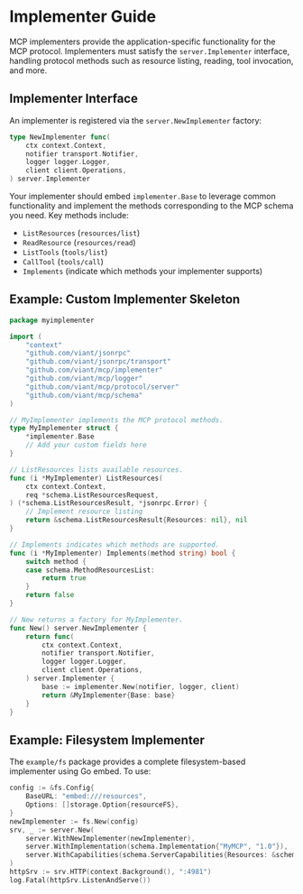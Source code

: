 <!-- Automatically generated. Guided implementation documentation for MCP implementers. -->
# Implementer Guide

MCP implementers provide the application-specific functionality for the MCP protocol. Implementers must satisfy the `server.Implementer` interface, handling protocol methods such as resource listing, reading, tool invocation, and more.

## Implementer Interface

An implementer is registered via the `server.NewImplementer` factory:
```go
type NewImplementer func(
    ctx context.Context,
    notifier transport.Notifier,
    logger logger.Logger,
    client client.Operations,
) server.Implementer
```

Your implementer should embed `implementer.Base` to leverage common functionality and implement the methods corresponding to the MCP schema you need. Key methods include:
- `ListResources` (`resources/list`)
- `ReadResource` (`resources/read`)
- `ListTools` (`tools/list`)
- `CallTool` (`tools/call`)
- `Implements` (indicate which methods your implementer supports)

## Example: Custom Implementer Skeleton
```go
package myimplementer

import (
    "context"
    "github.com/viant/jsonrpc"
    "github.com/viant/jsonrpc/transport"
    "github.com/viant/mcp/implementer"
    "github.com/viant/mcp/logger"
    "github.com/viant/mcp/protocol/server"
    "github.com/viant/mcp/schema"
)

// MyImplementer implements the MCP protocol methods.
type MyImplementer struct {
    *implementer.Base
    // Add your custom fields here
}

// ListResources lists available resources.
func (i *MyImplementer) ListResources(
    ctx context.Context,
    req *schema.ListResourcesRequest,
) (*schema.ListResourcesResult, *jsonrpc.Error) {
    // Implement resource listing
    return &schema.ListResourcesResult{Resources: nil}, nil
}

// Implements indicates which methods are supported.
func (i *MyImplementer) Implements(method string) bool {
    switch method {
    case schema.MethodResourcesList:
        return true
    }
    return false
}

// New returns a factory for MyImplementer.
func New() server.NewImplementer {
    return func(
        ctx context.Context,
        notifier transport.Notifier,
        logger logger.Logger,
        client client.Operations,
    ) server.Implementer {
        base := implementer.New(notifier, logger, client)
        return &MyImplementer{Base: base}
    }
}
```

## Example: Filesystem Implementer
The `example/fs` package provides a complete filesystem-based implementer using Go embed. To use:
```go
config := &fs.Config{
    BaseURL: "embed:///resources",
    Options: []storage.Option{resourceFS},
}
newImplementer := fs.New(config)
srv, _ := server.New(
    server.WithNewImplementer(newImplementer),
    server.WithImplementation(schema.Implementation{"MyMCP", "1.0"}),
    server.WithCapabilities(schema.ServerCapabilities{Resources: &schema.ServerCapabilitiesResources{}}),
)
httpSrv := srv.HTTP(context.Background(), ":4981")
log.Fatal(httpSrv.ListenAndServe())
```